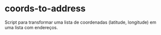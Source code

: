 # coords-to-address
Script para transformar uma lista de coordenadas (latitude, longitude) em uma lista com endereços.
